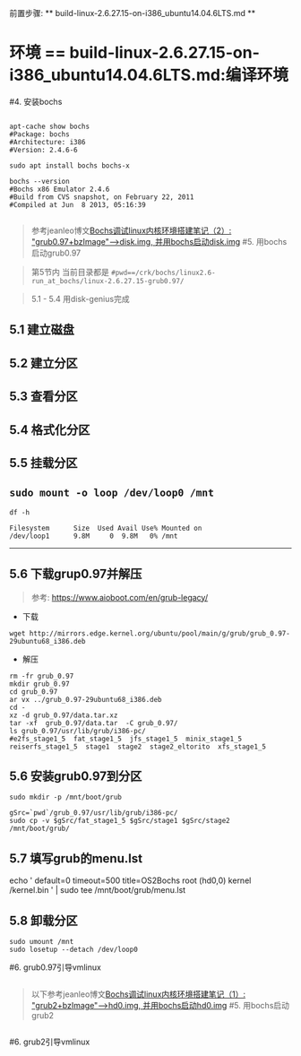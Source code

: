 前置步骤: ** build-linux-2.6.27.15-on-i386_ubuntu14.04.6LTS.md **


# 环境 == build-linux-2.6.27.15-on-i386_ubuntu14.04.6LTS.md:编译环境



#4. 安装bochs

```shell

apt-cache show bochs
#Package: bochs
#Architecture: i386
#Version: 2.4.6-6

sudo apt install bochs bochs-x

bochs --version
#Bochs x86 Emulator 2.4.6
#Build from CVS snapshot, on February 22, 2011
#Compiled at Jun  8 2013, 05:16:39


```



> 参考jeanleo博文[Bochs调试linux内核环境搭建笔记（2）: "grub0.97+bzImage"-->disk.img, 并用bochs启动disk.img](https://www.jeanleo.com/?p=40)
#5. 用bochs启动grub0.97

> 第5节内 当前目录都是 ```#pwd==/crk/bochs/linux2.6-run_at_bochs/linux-2.6.27.15-grub0.97/```


> 5.1 - 5.4 用disk-genius完成
## 5.1 建立磁盘
 

## 5.2 建立分区
 

## 5.3 查看分区
 


## 5.4 格式化分区



## 5.5 挂载分区
```sudo mount -o loop /dev/loop0 /mnt```
---
```df -h```
```text
Filesystem      Size  Used Avail Use% Mounted on
/dev/loop1      9.8M     0  9.8M   0% /mnt
```
---

## 5.6 下载grup0.97并解压
>参考: https://www.aioboot.com/en/grub-legacy/
- 下载
```shell
wget http://mirrors.edge.kernel.org/ubuntu/pool/main/g/grub/grub_0.97-29ubuntu68_i386.deb
```
- 解压
```
rm -fr grub_0.97
mkdir grub_0.97
cd grub_0.97
ar vx ../grub_0.97-29ubuntu68_i386.deb
cd -
xz -d grub_0.97/data.tar.xz
tar -xf  grub_0.97/data.tar  -C grub_0.97/
ls grub_0.97/usr/lib/grub/i386-pc/
#e2fs_stage1_5  fat_stage1_5  jfs_stage1_5  minix_stage1_5  reiserfs_stage1_5  stage1  stage2  stage2_eltorito  xfs_stage1_5
```


## 5.6 安装grub0.97到分区
```shell
sudo mkdir -p /mnt/boot/grub

gSrc=`pwd`/grub_0.97/usr/lib/grub/i386-pc/
sudo cp -v $gSrc/fat_stage1_5 $gSrc/stage1 $gSrc/stage2 /mnt/boot/grub/
```
## 5.7 填写grub的menu.lst
echo '
default=0
timeout=500
title=OS2Bochs
root (hd0,0)
kernel /kernel.bin
' | sudo tee /mnt/boot/grub/menu.lst

## 5.8 卸载分区
```shell
sudo umount /mnt
sudo losetup --detach /dev/loop0
```

#6. grub0.97引导vmlinux


```shell

```
> 以下参考jeanleo博文[Bochs调试linux内核环境搭建笔记（1）: "grub2+bzImage"-->hd0.img, 并用bochs启动hd0.img](https://www.jeanleo.com/?p=38)
#5. 用bochs启动grub2

```shell

```


#6. grub2引导vmlinux

```shell

```

